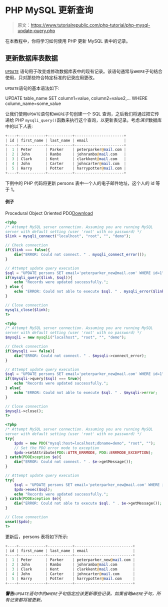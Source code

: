 # PHP MySQL 更新查询

> 原文：<https://www.tutorialrepublic.com/php-tutorial/php-mysql-update-query.php>

在本教程中，你将学习如何使用 PHP 更新 MySQL 表中的记录。

## 更新数据库表数据

[`UPDATE`](../sql-tutorial/sql-update-statement.php) 语句用于改变或修改数据库表中的现有记录。该语句通常与`WHERE`子句结合使用，只对那些符合特定标准的记录应用更改。

`UPDATE`语句的基本语法如下:

UPDATE table_name SET column1=value, column2=value2,... WHERE column_name=some_value

让我们使用`UPDATE`语句和`WHERE`子句创建一个 SQL 查询，之后我们将通过把它传递给 PHP `mysqli_query()`函数来执行这个查询，以更新表记录。考虑*演示*数据库中的以下*人*表:

```php
+----+------------+-----------+----------------------+
| id | first_name | last_name | email                |
+----+------------+-----------+----------------------+
|  1 | Peter      | Parker    | peterparker@mail.com |
|  2 | John       | Rambo     | johnrambo@mail.com   |
|  3 | Clark      | Kent      | clarkkent@mail.com   |
|  4 | John       | Carter    | johncarter@mail.com  |
|  5 | Harry      | Potter    | harrypotter@mail.com |
+----+------------+-----------+----------------------+

```

下例中的 PHP 代码将更新 persons 表中一个人的电子邮件地址，这个人的 id 等于 1。

#### 例子

Procedural Object Oriented PDO[Download](../examples/bin/download-source.php?topic=php&file=mysql-update-query "Download Source Code")

```php
<?php
/* Attempt MySQL server connection. Assuming you are running MySQL
server with default setting (user 'root' with no password) */
$link = mysqli_connect("localhost", "root", "", "demo");

// Check connection
if($link === false){
    die("ERROR: Could not connect. " . mysqli_connect_error());
}

// Attempt update query execution
$sql = "UPDATE persons SET email='peterparker_new@mail.com' WHERE id=1";
if(mysqli_query($link, $sql)){
    echo "Records were updated successfully.";
} else {
    echo "ERROR: Could not able to execute $sql. " . mysqli_error($link);
}

// Close connection
mysqli_close($link);
?>
```

```php
<?php
/* Attempt MySQL server connection. Assuming you are running MySQL
server with default setting (user 'root' with no password) */
$mysqli = new mysqli("localhost", "root", "", "demo");

// Check connection
if($mysqli === false){
    die("ERROR: Could not connect. " . $mysqli->connect_error);
}

// Attempt update query execution
$sql = "UPDATE persons SET email='peterparker_new@mail.com' WHERE id=1";
if($mysqli->query($sql) === true){
    echo "Records were updated successfully.";
} else{
    echo "ERROR: Could not able to execute $sql. " . $mysqli->error;
}

// Close connection
$mysqli->close();
?>
```

```php
<?php
/* Attempt MySQL server connection. Assuming you are running MySQL
server with default setting (user 'root' with no password) */
try{
    $pdo = new PDO("mysql:host=localhost;dbname=demo", "root", "");
    // Set the PDO error mode to exception
    $pdo->setAttribute(PDO::ATTR_ERRMODE, PDO::ERRMODE_EXCEPTION);
} catch(PDOException $e){
    die("ERROR: Could not connect. " . $e->getMessage());
}

// Attempt update query execution
try{
    $sql = "UPDATE persons SET email='peterparker_new@mail.com' WHERE id=1";    
    $pdo->exec($sql);
    echo "Records were updated successfully.";
} catch(PDOException $e){
    die("ERROR: Could not able to execute $sql. " . $e->getMessage());
}

// Close connection
unset($pdo);
?>
```

更新后，persons 表将如下所示:

```php
+----+------------+-----------+--------------------------+
| id | first_name | last_name | email                    |
+----+------------+-----------+--------------------------+
|  1 | Peter      | Parker    | peterparker_new@mail.com |
|  2 | John       | Rambo     | johnrambo@mail.com       |
|  3 | Clark      | Kent      | clarkkent@mail.com       |
|  4 | John       | Carter    | johncarter@mail.com      |
|  5 | Harry      | Potter    | harrypotter@mail.com     |
+----+------------+-----------+--------------------------+

```

 ***警告:**`UPDATE`语句中的`WHERE`子句指定应该更新哪些记录。如果省略`WHERE`子句，所有记录都将被更新。*